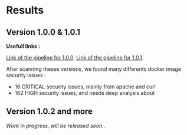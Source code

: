 # Results

## Version 1.0.0 & 1.0.1

**Usefull links :**

[Link of the pipeline for 1.0.0](https://github.com/lostops-stg5/lostops-app/actions/runs/8601634689).
[Link of the pipeline for 1.0.1](https://github.com/lostops-stg5/lostops-app/actions/runs/8686574086).

After scanning theses versions, we found many differents docker image security issues :

- 16 CRITICAL security issues, mainly from apache and curl
- 162 HIGH security issues, and needs deep analysis about

## Version 1.0.2 and more

_Work in progress, will be released soon.._

